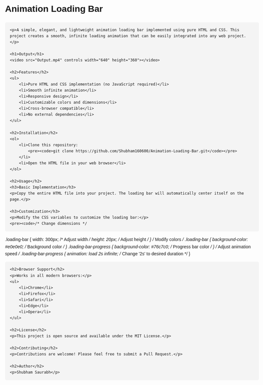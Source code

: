 <!DOCTYPE html>
<html lang="en">
<head>
    <meta charset="UTF-8">
    <meta name="viewport" content="width=device-width, initial-scale=1.0">
    <title>Animation Loading Bar</title>
    <style>
        body {
            font-family: Arial, sans-serif;
            line-height: 1.6;
            max-width: 800px;
            margin: 0 auto;
            padding: 20px;
        }
        code {
            background-color: #f4f4f4;
            padding: 2px 5px;
            border-radius: 3px;
        }
        pre {
            background-color: #f4f4f4;
            padding: 15px;
            border-radius: 5px;
            overflow-x: auto;
        }
        video {
            max-width: 100%;
            height: auto;
            display: block;
            margin: 20px 0;
        }
    </style>
</head>
<body>
    <h1>Animation Loading Bar</h1>
    
    <p>A simple, elegant, and lightweight animation loading bar implemented using pure HTML and CSS. This project creates a smooth, infinite loading animation that can be easily integrated into any web project.</p>
    
    <h1>Output</h1>
    <video src="Output.mp4" controls width="640" height="360"></video>
    
    <h2>Features</h2>
    <ul>
        <li>Pure HTML and CSS implementation (no JavaScript required)</li>
        <li>Smooth infinite animation</li>
        <li>Responsive design</li>
        <li>Customizable colors and dimensions</li>
        <li>Cross-browser compatible</li>
        <li>No external dependencies</li>
    </ul>
    
    <h2>Installation</h2>
    <ol>
        <li>Clone this repository:
            <pre><code>git clone https://github.com/Shubham160600/Animation-Loading-Bar.git</code></pre>
        </li>
        <li>Open the HTML file in your web browser</li>
    </ol>
    
    <h2>Usage</h2>
    <h3>Basic Implementation</h3>
    <p>Copy the entire HTML file into your project. The loading bar will automatically center itself on the page.</p>
    
    <h3>Customization</h3>
    <p>Modify the CSS variables to customize the loading bar:</p>
    <pre><code>/* Change dimensions */
.loading-bar {
    width: 300px;    /* Adjust width */
    height: 20px;    /* Adjust height */
}
/* Modify colors */
.loading-bar {
    background-color: #e0e0e0;    /* Background color */
}
.loading-bar-progress {
    background-color: #76c7c0;    /* Progress bar color */
}
/* Adjust animation speed */
.loading-bar-progress {
    animation: load 2s infinite;    /* Change '2s' to desired duration */
}</code></pre>
    
    <h2>Browser Support</h2>
    <p>Works in all modern browsers:</p>
    <ul>
        <li>Chrome</li>
        <li>Firefox</li>
        <li>Safari</li>
        <li>Edge</li>
        <li>Opera</li>
    </ul>
    
    <h2>License</h2>
    <p>This project is open source and available under the MIT License.</p>
    
    <h2>Contributing</h2>
    <p>Contributions are welcome! Please feel free to submit a Pull Request.</p>
    
    <h2>Author</h2>
    <p>Shubham Saurabh</p>
</body>
</html>

